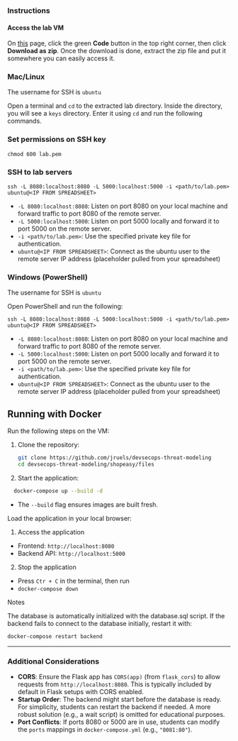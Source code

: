 ### Instructions

#### Access the lab VM 

On [this](https://github.com/jruels/devsecops-threat-modeling/tree/main) page, click the green **Code** button in the top right corner, then click **Download as zip**. Once the download is done, extract the zip file and put it somewhere you can easily access it.

### Mac/Linux

The username for SSH is 
`ubuntu`

Open a terminal and `cd` to the extracted lab directory. Inside the directory, you will see a `keys` directory. Enter it using `cd` and run the following commands.

### Set permissions on SSH key

```
chmod 600 lab.pem
```

### SSH to lab servers

```
ssh -L 8080:localhost:8080 -L 5000:localhost:5000 -i <path/to/lab.pem> ubuntu@<IP FROM SPREADSHEET> 
```

* `-L 8080:localhost:8080`: Listen on port 8080 on your local machine and forward traffic to port 8080 of the remote server.
* `-L 5000:localhost:5000`: Listen on port 5000 locally and forward it to port 5000 on the remote server.
* `-i <path/to/lab.pem>`: Use the specified private key file for authentication.
* `ubuntu@<IP FROM SPREADSHEET>`: Connect as the ubuntu user to the remote server IP address (placeholder pulled from your spreadsheet)

### Windows (PowerShell)

The username for SSH is
`ubuntu`

Open PowerShell and run the following: 

```
ssh -L 8080:localhost:8080 -L 5000:localhost:5000 -i <path/to/lab.pem> ubuntu@<IP FROM SPREADSHEET>
```

* `-L 8080:localhost:8080`: Listen on port 8080 on your local machine and forward traffic to port 8080 of the remote server.
* `-L 5000:localhost:5000`: Listen on port 5000 locally and forward it to port 5000 on the remote server.
* `-i <path/to/lab.pem>`: Use the specified private key file for authentication.
* `ubuntu@<IP FROM SPREADSHEET>`: Connect as the ubuntu user to the remote server IP address (placeholder pulled from your spreadsheet)

## Running with Docker

Run the following steps on the VM:

1. Clone the repository:
   ```bash
   git clone https://github.com/jruels/devsecops-threat-modeling
   cd devsecops-threat-modeling/shopeasy/files
   ```

2. Start the application:
  ```bash
    docker-compose up --build -d
  ```
  - The `--build` flag ensures images are built fresh.

Load the application in your local browser:

1. Access the application

  - Frontend: `http://localhost:8080`
  - Backend API: `http://localhost:5000`

2. Stop the application

  - Press `Ctr + C` in the terminal, then run
  - `docker-compose down`


Notes

The database is automatically initialized with the database.sql script.
If the backend fails to connect to the database initially, restart it with:

```bash
docker-compose restart backend
```


---

### Additional Considerations

- **CORS**: Ensure the Flask app has `CORS(app)` (from `flask_cors`) to allow requests from `http://localhost:8080`. This is typically included by default in Flask setups with CORS enabled.
- **Startup Order**: The backend might start before the database is ready. For simplicity, students can restart the backend if needed. A more robust solution (e.g., a wait script) is omitted for educational purposes.
- **Port Conflicts**: If ports 8080 or 5000 are in use, students can modify the `ports` mappings in `docker-compose.yml` (e.g., `"8081:80"`).

